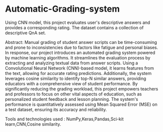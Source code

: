 # Automatic-Grading-system
Using CNN model, this project evaluates user's descriptive answers and provides a corresponding rating. The dataset contains a collection of descriptive QnA set.

Abstract:
Manual grading of student answer scripts can be time-consuming and prone to inconsistencies due to factors like fatigue and personal biases. In response, our project introduces an automated grading system powered by machine learning algorithms. It streamlines the evaluation process by extracting and analyzing textual data from answer scripts. Using a Convolutional Neural Network (CNN)-based model, it learns features from the text, allowing for accurate rating predictions. Additionally, the system leverages cosine similarity to identify top-N similar answers, providing educators with a comprehensive view of student performance. By significantly reducing the grading workload, this project empowers teachers and professors to focus on other vital aspects of education, such as personalized student feedback and lesson planning. The system's performance is quantitatively assessed using Mean Squared Error (MSE) on a test dataset, ensuring its accuracy and reliability.

Tools and technologies used : NumPy,Keras,Pandas,Sci-kit learn,CNN,Cosine similarity.
